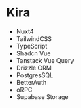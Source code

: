 # Kira

- Nuxt4
- TailwindCSS
- TypeScript
- Shadcn Vue
- Tanstack Vue Query
- Drizzle ORM
- PostgresSQL
- BetterAuth
- oRPC
- Supabase Storage

